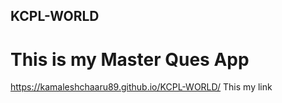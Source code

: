 ## KCPL-WORLD
# This is my Master Ques App 
https://kamaleshchaaru89.github.io/KCPL-WORLD/
This my link
